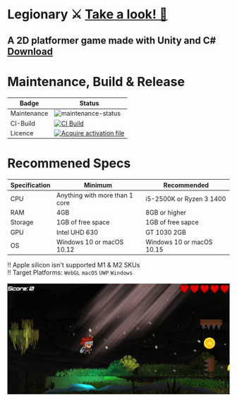 # Legionary ⚔️ <a href="https://youtu.be/WG0DcoSDQ34">Take a look! 👀</a>
## A 2D platformer game made with Unity and C# <a href="https://www.dropbox.com/scl/fo/v0zubu2mxdl96ep4o1ibs/h?rlkey=04zjfm05xxdqg78gjaqrfkw3n&dl=1">Download</a>

# Maintenance, Build & Release
| Badge             | Status                           |
|-------------------|----------------------------------|
| Maintenance       | ![maintenance-status](https://img.shields.io/badge/maintenance-passively--maintained-yellowgreen.svg)   |
| CI-Build          | [![CI Build](https://github.com/OudomMunint/Unity-2D-Platformer/actions/workflows/Unity.yml/badge.svg)](https://github.com/OudomMunint/Unity-2D-Platformer/actions/workflows/Unity.yml)                              |              
| Licence               | [![Acquire activation file](https://github.com/OudomMunint/Unity-2D-Platformer/actions/workflows/activation.yml/badge.svg)](https://github.com/OudomMunint/Unity-2D-Platformer/actions/workflows/activation.yml)                    |

# Recommened Specs
| Specification     | Minimum                          | Recommended                     |
|-------------------|----------------------------------|---------------------------------|
| CPU               | Anything with more than 1 core   | i5-2500K or Ryzen 3 1400        |
| RAM               | 4GB                              | 8GB or higher                   |
| Storage           | 1GB of free space                | 1GB of free sapce               |
| GPU               | Intel UHD 630                    | GT 1030 2GB                     |
| OS                | Windows 10 or macOS 10.12        | Windows 10 or macOS 10.15       |

‼️ Apple silicon isn't supported M1 & M2 SKUs <br>
‼️ Target Platforms: `WebGL` `macOS` `UWP` `Windows` <br></br>
![Screenshot](2d.png)